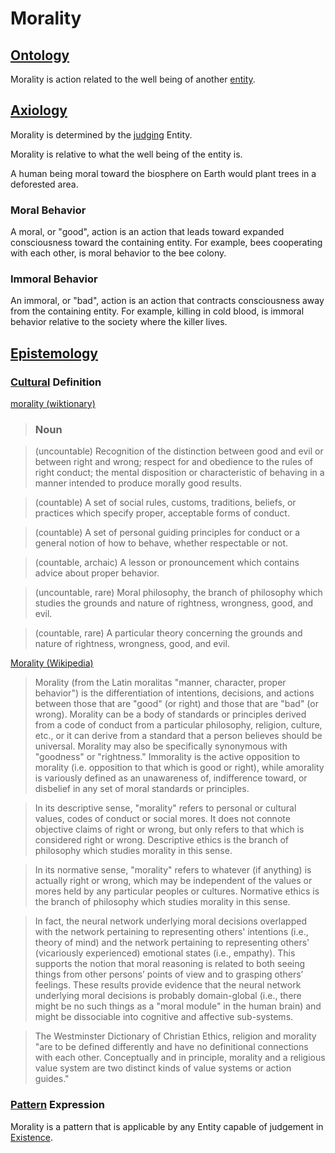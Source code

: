 # Morality

## [Ontology](./ontology.md)

Morality is action related to the well being of another [entity](./entity.md).

## [Axiology](./axiology.md)

Morality is determined by the [judging](./judgement.md) Entity.

Morality is relative to what the well being of the entity is.

A human being moral toward the biosphere on Earth would plant trees in a deforested area.

### Moral Behavior

A moral, or "good", action is an action that leads toward expanded consciousness toward the containing entity. For example, bees cooperating with each other, is moral behavior to the bee colony.

### Immoral Behavior

An immoral, or "bad", action is an action that contracts consciousness away from the containing entity. For example, killing in cold blood, is immoral behavior relative to the society where the killer lives.

## [Epistemology](./epistemology.md)

### [Cultural](./culture.md) Definition

<a href="http://en.wiktionary.org/wiki/morality" target="_blank">morality (wiktionary)</a>

> ### Noun

> (uncountable) Recognition of the distinction between good and evil or between right and wrong; respect for and obedience to the rules of right conduct; the mental disposition or characteristic of behaving in a manner intended to produce morally good results.

> (countable) A set of social rules, customs, traditions, beliefs, or practices which specify proper, acceptable forms of conduct.  

> (countable) A set of personal guiding principles for conduct or a general notion of how to behave, whether respectable or not.

> (countable, archaic) A lesson or pronouncement which contains advice about proper behavior.

> (uncountable, rare) Moral philosophy, the branch of philosophy which studies the grounds and nature of rightness, wrongness, good, and evil.

> (countable, rare) A particular theory concerning the grounds and nature of rightness, wrongness, good, and evil.

<a href="http://en.wikipedia.org/wiki/Morality" target="_blank">Morality (Wikipedia)</a>

> Morality (from the Latin moralitas "manner, character, proper behavior") is the differentiation of intentions, decisions, and actions between those that are "good" (or right) and those that are "bad" (or wrong). Morality can be a body of standards or principles derived from a code of conduct from a particular philosophy, religion, culture, etc., or it can derive from a standard that a person believes should be universal. Morality may also be specifically synonymous with "goodness" or "rightness." Immorality is the active opposition to morality (i.e. opposition to that which is good or right), while amorality is variously defined as an unawareness of, indifference toward, or disbelief in any set of moral standards or principles.

> In its descriptive sense, "morality" refers to personal or cultural values, codes of conduct or social mores. It does not connote objective claims of right or wrong, but only refers to that which is considered right or wrong. Descriptive ethics is the branch of philosophy which studies morality in this sense.

> In its normative sense, "morality" refers to whatever (if anything) is actually right or wrong, which may be independent of the values or mores held by any particular peoples or cultures. Normative ethics is the branch of philosophy which studies morality in this sense.

> In fact, the neural network underlying moral decisions overlapped with the network pertaining to representing others' intentions (i.e., theory of mind) and the network pertaining to representing others' (vicariously experienced) emotional states (i.e., empathy). This supports the notion that moral reasoning is related to both seeing things from other persons’ points of view and to grasping others’ feelings. These results provide evidence that the neural network underlying moral decisions is probably domain-global (i.e., there might be no such things as a "moral module" in the human brain) and might be dissociable into cognitive and affective sub-systems.

> The Westminster Dictionary of Christian Ethics, religion and morality "are to be defined differently and have no definitional connections with each other. Conceptually and in principle, morality and a religious value system are two distinct kinds of value systems or action guides."

### [Pattern](./pattern.md) Expression

Morality is a pattern that is applicable by any Entity capable of judgement in [Existence](./existence.md).
